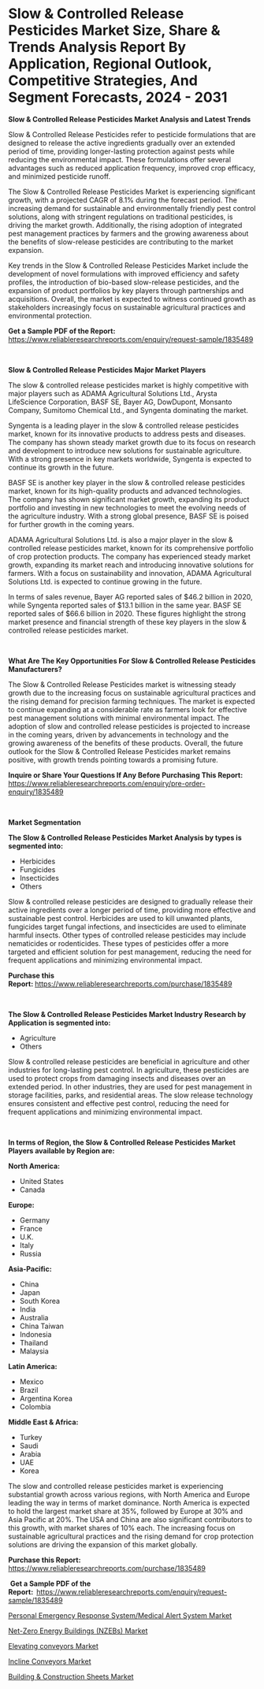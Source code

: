 <p><h1>Slow & Controlled Release Pesticides Market Size, Share & Trends Analysis Report By Application, Regional Outlook, Competitive Strategies, And Segment Forecasts, 2024 - 2031</h1></p><p><strong>Slow & Controlled Release Pesticides Market Analysis and Latest Trends</strong></p>
<p><p>Slow & Controlled Release Pesticides refer to pesticide formulations that are designed to release the active ingredients gradually over an extended period of time, providing longer-lasting protection against pests while reducing the environmental impact. These formulations offer several advantages such as reduced application frequency, improved crop efficacy, and minimized pesticide runoff.</p><p>The Slow & Controlled Release Pesticides Market is experiencing significant growth, with a projected CAGR of 8.1% during the forecast period. The increasing demand for sustainable and environmentally friendly pest control solutions, along with stringent regulations on traditional pesticides, is driving the market growth. Additionally, the rising adoption of integrated pest management practices by farmers and the growing awareness about the benefits of slow-release pesticides are contributing to the market expansion.</p><p>Key trends in the Slow & Controlled Release Pesticides Market include the development of novel formulations with improved efficiency and safety profiles, the introduction of bio-based slow-release pesticides, and the expansion of product portfolios by key players through partnerships and acquisitions. Overall, the market is expected to witness continued growth as stakeholders increasingly focus on sustainable agricultural practices and environmental protection.</p></p>
<p><strong>Get a Sample PDF of the Report:&nbsp;</strong> <a href="https://www.reliableresearchreports.com/enquiry/request-sample/1835489">https://www.reliableresearchreports.com/enquiry/request-sample/1835489</a></p>
<p>&nbsp;</p>
<p><strong>Slow & Controlled Release Pesticides Major Market Players</strong></p>
<p><p>The slow & controlled release pesticides market is highly competitive with major players such as ADAMA Agricultural Solutions Ltd., Arysta LifeScience Corporation, BASF SE, Bayer AG, DowDupont, Monsanto Company, Sumitomo Chemical Ltd., and Syngenta dominating the market.</p><p>Syngenta is a leading player in the slow & controlled release pesticides market, known for its innovative products to address pests and diseases. The company has shown steady market growth due to its focus on research and development to introduce new solutions for sustainable agriculture. With a strong presence in key markets worldwide, Syngenta is expected to continue its growth in the future.</p><p>BASF SE is another key player in the slow & controlled release pesticides market, known for its high-quality products and advanced technologies. The company has shown significant market growth, expanding its product portfolio and investing in new technologies to meet the evolving needs of the agriculture industry. With a strong global presence, BASF SE is poised for further growth in the coming years.</p><p>ADAMA Agricultural Solutions Ltd. is also a major player in the slow & controlled release pesticides market, known for its comprehensive portfolio of crop protection products. The company has experienced steady market growth, expanding its market reach and introducing innovative solutions for farmers. With a focus on sustainability and innovation, ADAMA Agricultural Solutions Ltd. is expected to continue growing in the future.</p><p>In terms of sales revenue, Bayer AG reported sales of $46.2 billion in 2020, while Syngenta reported sales of $13.1 billion in the same year. BASF SE reported sales of $66.6 billion in 2020. These figures highlight the strong market presence and financial strength of these key players in the slow & controlled release pesticides market.</p></p>
<p>&nbsp;</p>
<p><strong>What Are The Key Opportunities For Slow & Controlled Release Pesticides Manufacturers?</strong></p>
<p><p>The Slow & Controlled Release Pesticides market is witnessing steady growth due to the increasing focus on sustainable agricultural practices and the rising demand for precision farming techniques. The market is expected to continue expanding at a considerable rate as farmers look for effective pest management solutions with minimal environmental impact. The adoption of slow and controlled release pesticides is projected to increase in the coming years, driven by advancements in technology and the growing awareness of the benefits of these products. Overall, the future outlook for the Slow & Controlled Release Pesticides market remains positive, with growth trends pointing towards a promising future.</p></p>
<p><strong>Inquire or Share Your Questions If Any Before Purchasing This Report:</strong> <a href="https://www.reliableresearchreports.com/enquiry/pre-order-enquiry/1835489">https://www.reliableresearchreports.com/enquiry/pre-order-enquiry/1835489</a></p>
<p>&nbsp;</p>
<p><strong>Market Segmentation</strong></p>
<p><strong>The Slow & Controlled Release Pesticides Market Analysis by types is segmented into:</strong></p>
<p><ul><li>Herbicides</li><li>Fungicides</li><li>Insecticides</li><li>Others</li></ul></p>
<p><p>Slow & controlled release pesticides are designed to gradually release their active ingredients over a longer period of time, providing more effective and sustainable pest control. Herbicides are used to kill unwanted plants, fungicides target fungal infections, and insecticides are used to eliminate harmful insects. Other types of controlled release pesticides may include nematicides or rodenticides. These types of pesticides offer a more targeted and efficient solution for pest management, reducing the need for frequent applications and minimizing environmental impact.</p></p>
<p><strong>Purchase this Report:&nbsp;</strong><a href="https://www.reliableresearchreports.com/purchase/1835489">https://www.reliableresearchreports.com/purchase/1835489</a></p>
<p>&nbsp;</p>
<p><strong>The Slow & Controlled Release Pesticides Market Industry Research by Application is segmented into:</strong></p>
<p><ul><li>Agriculture</li><li>Others</li></ul></p>
<p><p>Slow & controlled release pesticides are beneficial in agriculture and other industries for long-lasting pest control. In agriculture, these pesticides are used to protect crops from damaging insects and diseases over an extended period. In other industries, they are used for pest management in storage facilities, parks, and residential areas. The slow release technology ensures consistent and effective pest control, reducing the need for frequent applications and minimizing environmental impact.</p></p>
<p>&nbsp;</p>
<p><strong>In terms of Region, the Slow & Controlled Release Pesticides Market Players available by Region are:</strong></p>
<p>
    <p> <strong> North America: </strong>
        <ul>
            <li>United States</li>
            <li>Canada</li>
        </ul>
        </p> 
    <p> <strong> Europe: </strong>
        <ul>
            <li>Germany</li>
            <li>France</li>
            <li>U.K.</li>
            <li>Italy</li>
            <li>Russia</li>
        </ul>
        </p> 
    <p> <strong> Asia-Pacific: </strong>
        <ul>
            <li>China</li>
            <li>Japan</li>
            <li>South Korea</li>
            <li>India</li>
            <li>Australia</li>
            <li>China Taiwan</li>
            <li>Indonesia</li>
            <li>Thailand</li>
            <li>Malaysia</li>
        </ul>
        </p> 
    <p> <strong> Latin America: </strong>
        <ul>
            <li>Mexico</li>
            <li>Brazil</li>
            <li>Argentina Korea</li>
            <li>Colombia</li>
        </ul>
        </p> 
    <p> <strong> Middle East & Africa: </strong>
        <ul>
            <li>Turkey</li>
            <li>Saudi</li>
            <li>Arabia</li>
            <li>UAE</li>
            <li>Korea</li>
        </ul>
    </p>
    </p>
<p><p>The slow and controlled release pesticides market is experiencing substantial growth across various regions, with North America and Europe leading the way in terms of market dominance. North America is expected to hold the largest market share at 35%, followed by Europe at 30% and Asia Pacific at 20%. The USA and China are also significant contributors to this growth, with market shares of 10% each. The increasing focus on sustainable agricultural practices and the rising demand for crop protection solutions are driving the expansion of this market globally.</p></p>
<p><strong>Purchase this Report: </strong><a href="https://www.reliableresearchreports.com/purchase/1835489">https://www.reliableresearchreports.com/purchase/1835489</a></p>
<p>&nbsp;<strong>Get a Sample PDF of the Report:&nbsp;&nbsp;</strong><a href="https://www.reliableresearchreports.com/enquiry/request-sample/1835489">https://www.reliableresearchreports.com/enquiry/request-sample/1835489</a></p>
<p><strong></strong></p>
<p><p><a href="https://github.com/myacatherineblakecaczo9vcsw/Market-Research-Report-List-1/blob/main/personal-emergency-response-systemmedical-alert-system-market.md">Personal Emergency Response System/Medical Alert System Market</a></p><p><a href="https://github.com/irfadac/Market-Research-Report-List-2/blob/main/net-zero-energy-buildings-nzebs-market.md">Net-Zero Energy Buildings (NZEBs) Market</a></p><p><a href="https://issuu.com/reportprime-2/docs/elevating-conveyors-market-size-2030.pptx">Elevating conveyors Market</a></p><p><a href="https://issuu.com/reportprime-2/docs/incline-conveyors-market-size-2030.pptx">Incline Conveyors Market</a></p><p><a href="https://github.com/ashepherd82/Market-Research-Report-List-3/blob/main/building-construction-sheets-market.md">Building & Construction Sheets Market</a></p></p>